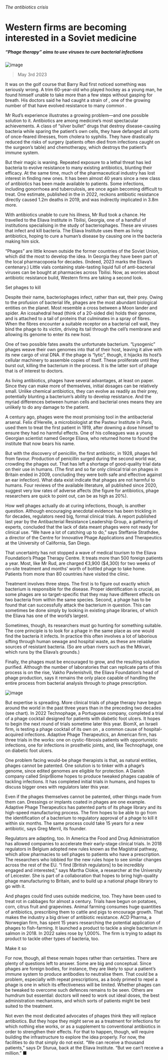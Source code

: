 ###### The antibiotics crisis
# Western firms are becoming interested in a Soviet medicine 
##### “Phage therapy” aims to use viruses to cure bacterial infections 
![image](images/20230506_STP001.jpg) 
> May 3rd 2023 
It was on the golf course that Barry Rud first noticed something was seriously wrong. A trim 60-year-old who played hockey as a young man, he found himself unable to take more than a few steps without gasping for breath. His doctors said he had caught a strain of , one of the growing number of  that have evolved resistance to many common . 
Mr Rud’s experience illustrates a growing problem—and one possible solution to it. Antibiotics are among medicine’s most spectacular achievements. A class of “silver bullet” drugs that destroy disease-causing bacteria while sparing the patient’s own cells, they have defanged all sorts of once-feared illnesses, from cholera to syphilis. They have drastically reduced the risks of surgery (patients often died from infections caught on the surgeon’s table) and chemotherapy, which destroys the patient’s immune system.
But their magic is waning. Repeated exposure to a lethal threat has led bacteria to evolve resistance to many existing antibiotics, blunting their efficacy. At the same time, much of the pharmaceutical industry has lost interest in finding new ones. It has been almost 40 years since a new class of antibiotics has been made available to patients. Some infections, including gonorrhoea and tuberculosis, are once again becoming difficult to treat. One estimate, published in the  in 2022, reckons antibiotic resistance directly caused 1.2m deaths in 2019, and was indirectly implicated in 3.8m more. 
With antibiotics unable to cure his illness, Mr Rud took a chance. He travelled to the Eliava Institute in Tbilisi, Georgia, one of a handful of institutions specialising in the study of bacteriophages. These are viruses that infect and kill bacteria. The Eliava Institute uses them as living antibiotics, hoping to cure a human’s disease by causing one in the bacteria making him sick. 
“Phages” are little known outside the former countries of the Soviet Union, which did the most to develop the idea. In Georgia they have been part of the local pharmacopoeia for decades. (Indeed, 2023 marks the Eliava’s centenary.) Little vials containing stale-tasting liquid full of anti-bacterial viruses can be bought at pharmacies across Tbilisi. Now, as worries about antibiotic resistance build, Western firms are taking a second look.
Set phages to kill
Despite their name, bacteriophages infect, rather than eat, their prey. Owing to the profusion of bacterial life, phages are the most abundant biological entities on the planet. Most resemble a cross between a Moon lander and spider. An icosahedral head (think of a 20-sided die) holds their genome, and is attached to a tail of proteins that culminates in a spray of fibres. When the fibres encounter a suitable receptor on a bacterial cell wall, they bind the phage to its victim, driving its tail through the cell’s membrane and allowing its genome to enter its new host.
One of two possible fates awaits the unfortunate bacterium. “Lysogenic” phages weave their own genomes into that of their host, leaving it alive with its new cargo of viral DNA. If the phage is “lytic”, though, it hijacks its host’s cellular machinery to assemble copies of itself. These proliferate until they burst out, killing the bacterium in the process. It is the latter sort of phage that is of interest to doctors. 
As living antibiotics, phages have several advantages, at least on paper. Since they can make more of themselves, initial dosages can be relatively small. Unlike chemical antibiotics, they can evolve as readily as their prey, potentially blunting a bacterium’s ability to develop resistance. And the myriad differences between human cells and bacterial ones means they are unlikely to do any damage to the patient.
A century ago, phages were the most promising tool in the antibacterial arsenal. Felix d’Herelle, a microbiologist at the Pasteur Institute in Paris, used them to treat the first patient in 1919, after downing a dose himself to ensure they had no harmful effects. One of his colleagues was a young Georgian scientist named George Eliava, who returned home to found the institute that now bears his name.
But with the discovery of penicillin, the first antibiotic, in 1928, phages fell from favour. Production of penicillin surged during the second world war, crowding the phages out. That has left a shortage of good-quality trial data on their use in humans. (The first and so far only clinical trial on phages in Britain ended in 2009, concluding they were both safe and effective against an ear infection). What data exist indicate that phages are not harmful to humans. Four reviews of the available literature, all published since 2020, suggest very low rates of adverse affects (the figure for antibiotics, phage researchers are quick to point out, can be as high as 20%). 
How well phages actually do at curing infections, though, is another question. Although encouraging anecdotal evidence has been trickling in for decades, regulators need big, formal clinical trials. A report published last year by the Antibacterial Resistance Leadership Group, a gathering of experts, concluded that the lack of data meant phages were not ready for clinical use. “We have a lot of catching up to do,” says Steffanie Strathdee, a director of the Centre for Innovative Phage Applications and Therapeutics at the University of California, San Diego. 
That uncertainty has not stopped a wave of medical tourism to the Eliava Foundation’s Phage Therapy Centre. It treats more than 500 foreign patients a year. Most, like Mr Rud, are charged €3,900 ($4,300) for two weeks of on-site treatment and months’ worth of bottled phage to take home. Patients from more than 80 countries have visited the clinic.
Treatment involves three steps. The first is to figure out exactly which bacterium is responsible for the disease. Proper identification is crucial, as some phages are so target-specific that they may have different effects on two bacteria from within the same species. Second, a phage has to be found that can successfully attack the bacterium in question. This can sometimes be done simply by looking in existing phage libraries, of which the Eliava has one of the world’s largest. 
Sometimes, though, its researchers must go hunting for something suitable. The core principle is to look for a phage in the same place as one would find the bacteria it infects. In practice this often involves a lot of laborious sifting through human sewage and hospital waste, as these are reliable sources of resistant bacteria. (So are urban rivers such as the Mtkvari, which runs by the Eliava’s grounds.)
Finally, the phages must be encouraged to grow, and the resulting solution purified. Although the number of laboratories that can replicate parts of this process is on the rise, Vakho Pavlenishvili, the Eliava Foundation’s head of phage production, says it remains the only place capable of handling the entire process from bacterial analysis through to phage prescription.
![image](images/20230506_STC031.png) 

But expertise is spreading. More clinical trials of phage therapy have begun around the world in the past three years than in the preceding two decades (see chart). In 2022 Technophage, a Portuguese company, completed a trial of a phage cocktail designed for patients with diabetic foot ulcers. It hopes to begin the next round of trials sometime later this year. BiomX, an Israeli firm, is testing a phage cocktail of its own on , a common cause of hospital-acquired infections. Adaptive Phage Therapeutics, an American firm, has three trials in the works: one on cystic-fibrosis patients with opportunistic infections, one for infections in prosthetic joints, and, like Technophage, one on diabetic foot ulcers.
One problem facing would-be phage therapists is that, as natural entities, phages cannot be patented. One solution is to tinker with a phage’s genome, since edited genomes are eligible for protection. A Danish company called SniprBiome hopes to produce tweaked phages capable of tackling  infections. It has completed initial trials in humans, and hopes to discuss bigger ones with regulators later this year. 
Even if the phages themselves cannot be patented, other things made from them can. Dressings or implants coated in phages are one example. Adaptive Phage Therapeutics has patented parts of its phage library and its high-speed manufacturing process. The firm hopes to be able to go from the identification of a bacterium to regulatory approval of a phage to kill it within six months. The same process could take 15 years for a new antibiotic, says Greg Merril, its founder. 
Regulators are adapting, too. In America the Food and Drug Administration has allowed companies to accelerate their early-stage clinical trials. In 2018 regulators in Belgium adopted new rules known as the Magistral pathway, which allow pharmacies to sell phages to patients who have a prescription. The researchers who lobbied for the new rules hope to see similar changes across the rest of the EU. “I find [British regulators] to be incredibly engaged and interested,” says Martha Clokie, a researcher at the University of Leicester. She is part of a collaboration that hopes to bring high-quality phage manufacturing to Britain, and to build up a national phage library to go with it.
And phages could find uses outside medicine, too. They have been used to treat rot in cabbages for almost a century. Trials have begun on potatoes, corn, citrus fruit and grapevines. Animal farming consumes huge quantities of antibiotics, prescribing them to cattle and pigs to encourage growth. That makes the industry a big driver of antibiotic resistance. ACD Pharma, a Norwegian firm, has spent 15 years researching the potential application of phages to fish-farming. It launched a product to tackle a single bacterium in salmon in 2018. In 2022 sales rose by 1,000%. The firm is trying to adapt its product to tackle other types of bacteria, too.
Make it so
For now, though, all these remain hopes rather than certainties. There are plenty of questions left to answer. Some are big and conceptual. Since phages are foreign bodies, for instance, they are likely to spur a patient’s immune system to produce antibodies to neutralise them. That could be a problem, especially with repeat prescriptions, as a body primed to repel a phage is one in which its effectiveness will be limited. Whether phages can be tweaked to overcome such defences remains to be seen. Others are humdrum but essential: doctors will need to work out ideal doses, the best administration mechanisms, and which sorts of patients might be best suited to the treatment. 
Not even the most dedicated advocates of phages think they will replace antibiotics. But they hope they might serve as a treatment for infections for which nothing else works, or as a supplement to conventional antibiotics in order to strengthen their effects. For that to happen, though, will require building the infrastructure to explore the idea properly. For now, the facilities to do that simply do not exist. “We can receive a thousand patients,” says Dr Sturua, back at the Eliava Institute. “But we can’t receive a million.” ■

